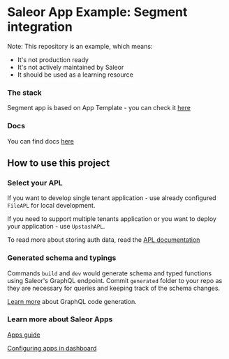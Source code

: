 # Saleor App Example: Segment integration

Note: This repository is an example, which means:

* It's not production ready
* It's not actively maintained by Saleor
* It should be used as a learning resource

### The stack

Segment app is based on App Template - you can check it [here](https://github.com/saleor/saleor-app-template)

### Docs

You can find docs [here](https://docs.saleor.io/developer/app-store/apps/segment)

## How to use this project

### Select your APL

If you want to develop single tenant application - use already configured `FileAPL` for local development.

If you need to support multiple tenants application or you want to deploy your application - use `UpstashAPL`.

To read more about storing auth data, read the [APL documentation](https://github.com/saleor/saleor-app-sdk/blob/main/docs/apl.md)


### Generated schema and typings

Commands `build` and `dev` would generate schema and typed functions using Saleor's GraphQL endpoint. Commit `generated` folder to your repo as they are necessary for queries and keeping track of the schema changes.

[Learn more](https://www.graphql-code-generator.com/) about GraphQL code generation.

### Learn more about Saleor Apps

[Apps guide](https://docs.saleor.io/docs/3.x/developer/extending/apps/key-concepts)

[Configuring apps in dashboard](https://docs.saleor.io/docs/3.x/dashboard/apps)

